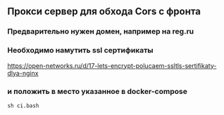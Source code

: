 ## Прокси сервер для обхода Cors с фронта


### Предварительно нужен домен, например на reg.ru

### Необходимо намутить ssl сертификаты 
https://open-networks.ru/d/17-lets-encrypt-polucaem-ssltls-sertifikaty-dlya-nginx

### и положить в место указанное в docker-compose
```
sh ci.bash
```

